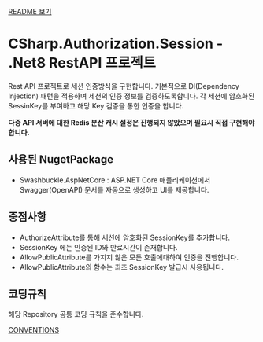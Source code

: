 [README 보기](../README.md)

# CSharp.Authorization.Session - .Net8 RestAPI 프로젝트

Rest API 프로젝트로 세션 인증방식을 구현합니다.
기본적으로 DI(Dependency Injection) 패턴을 적용하며 세션의 인증 정보를 검증하도록합니다.
각 세션에 암호화된 SessinKey를 부여하고 해당 Key 검증을 통한 인증을 합니다.

**다중 API 서버에 대한 Redis 분산 캐시 설정은 진행되지 않았으며 필요시 직접 구현해야 합니다.**

## 사용된 NugetPackage

- Swashbuckle.AspNetCore : ASP.NET Core 애플리케이션에서 Swagger(OpenAPI) 문서를 자동으로 생성하고 UI를 제공합니다.

## 중점사항

- AuthorizeAttribute를 통해 세션에 암호화된 SessionKey를 추가합니다.
- SessionKey 에는 인증된 ID와 만료시간이 존재합니다.
- AllowPublicAttribute를 가지지 않은 모든 호출에대하여 인증을 진행합니다.
- AllowPublicAttribute의 함수는 최초 SessionKey 발급시 사용됩니다.

## 코딩규칙

해당 Repository 공통 코딩 규칙을 준수합니다.

[CONVENTIONS](CONVENTIONS.md)
